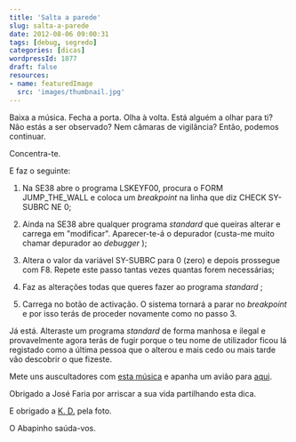 ```yaml
---
title: 'Salta a parede'
slug: salta-a-parede
date: 2012-08-06 09:00:31
tags: [debug, segredo]
categories: [dicas]
wordpressId: 1877
draft: false
resources:
- name: featuredImage
  src: 'images/thumbnail.jpg'
---
```

Baixa a música.
Fecha a porta.
Olha à volta.
Está alguém a olhar para ti?
Não estás a ser observado?
Nem câmaras de vigilância?
Então, podemos continuar.

<!--more-->

Concentra-te.

E faz o seguinte:

  1. Na SE38 abre o programa LSKEYF00, procura o FORM JUMP_THE_WALL e coloca um _breakpoint_ na linha que diz CHECK SY-SUBRC NE 0;

  2. Ainda na SE38 abre qualquer programa _standard_ que queiras alterar e carrega em "modificar". Aparecer-te-á o depurador (custa-me muito chamar depurador ao _debugger_ );

  3. Altera o valor da variável SY-SUBRC para 0 (zero) e depois prossegue com F8. Repete este passo tantas vezes quantas forem necessárias;

  4. Faz as alterações todas que queres fazer ao programa _standard_ ;

  5. Carrega no botão de activação. O sistema tornará a parar no _breakpoint_ e por isso terás de proceder novamente como no passo 3.

Já está. Alteraste um programa _standard_ de forma manhosa e ilegal e provavelmente agora terás de fugir porque o teu nome de utilizador ficou lá registado como a última pessoa que o alterou e mais cedo ou mais tarde vão descobrir o que fizeste.

Mete uns auscultadores com [esta música][1] e apanha um avião para [aqui][2].

Obrigado a José Faria por arriscar a sua vida partilhando esta dica.

E obrigado a [K. D.][3] pela foto.

O Abapinho saúda-vos.

   [1]: http://www.youtube.com/watch?v=U0gjwpMb-k8
   [2]: http://pt.wikipedia.org/wiki/Istambul
   [3]: http://www.flickr.com/photos/kaidolata/5139787330/
